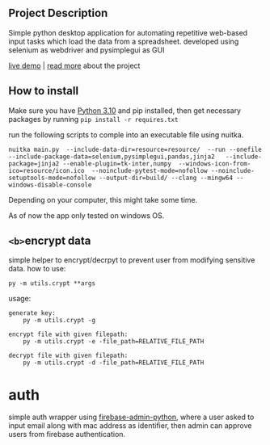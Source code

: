 ## **Project Description**

Simple python desktop application for automating repetitive web-based input tasks which load the data from a spreadsheet. developed using selenium as webdriver and pysimplegui as GUI

[live demo](https://www.youtube.com/watch?v=tIiq2KftbTM) | [read more](https://fadilshardy.vercel.app/blog/python-webinput-automation-gui-with-selenium-and-pysimplegui) about the project

## How to install

Make sure you have [Python 3.10](https://www.python.org/downloads/windows/) and pip installed, then get necessary packages by running `pip install -r requires.txt`

run the following scripts to comple into an executable file using nuitka.

```
nuitka main.py  --include-data-dir=resource=resource/  --run --onefile --include-package-data=selenium,pysimplegui,pandas,jinja2   --include-package=jinja2 --enable-plugin=tk-inter,numpy  --windows-icon-from-ico=resource/icon.ico  --noinclude-pytest-mode=nofollow --noinclude-setuptools-mode=nofollow --output-dir=build/ --clang --mingw64 --windows-disable-console
```

Depending on your computer, this might take some time.

As of now the app only tested on windows OS.

## `<b>`encrypt data

simple helper to encrypt/decrpyt to prevent user from modifying sensitive data.
how to use:

```
py -m utils.crypt **args
```

usage:

```
generate key:
    py -m utils.crypt -g

encrypt file with given filepath:
    py -m utils.crypt -e -file_path=RELATIVE_FILE_PATH

decrypt file with given filepath:
    py -m utils.crypt -d -file_path=RELATIVE_FILE_PATH

```

# auth

simple auth wrapper using [firebase-admin-python](https://github.com/firebase/firebase-admin-python), where a user asked to input email along with mac address as identifier, then admin can approve users from firebase authentication.
